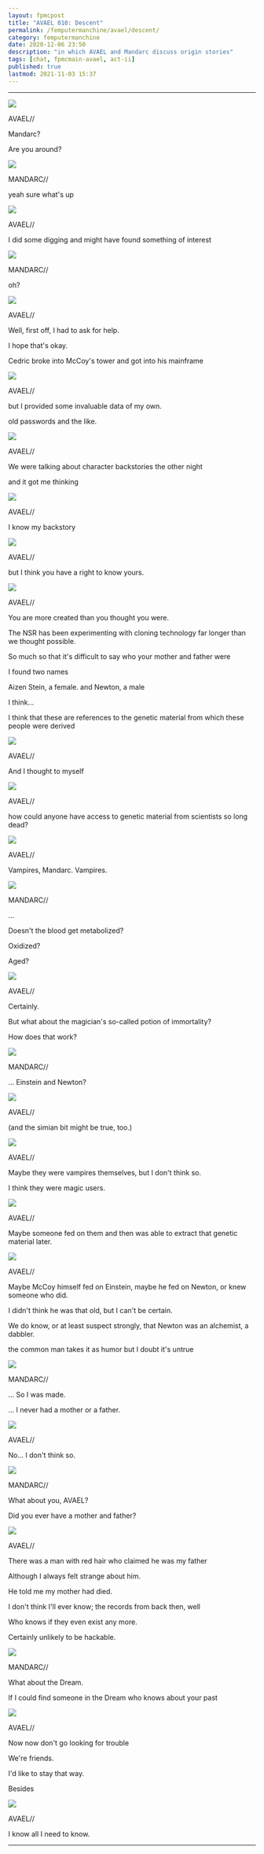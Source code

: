 ```yaml
---
layout: fpmcpost
title: "AVAEL 010: Descent"
permalink: /femputermanchine/avael/descent/
category: femputermanchine
date: 2020-12-06 23:50
description: "in which AVAEL and Mandarc discuss origin stories"
tags: [chat, fpmcmain-avael, act-ii]
published: true
lastmod: 2021-11-03 15:37
---
```

[//]: # ( 12/06/20  -added)
[//]: # ( 11/03/21  -title added)

*****

<div class="chat-box">
<img src="{{ site.url }}/assets/tb/avaelle-happy.jpg" class="chat-portrait" />
<p class="ppl-sez">AVAEL//</p>
<p class="ppl-sez">Mandarc?</p>
<p class="ppl-sez">Are you around?</p>
</div>

<div class="chat-box">
<img src="{{ site.url }}/assets/tb/mandarc-happytb.jpg" class="chat-portrait" />
<p class="ppl-sez">MANDARC//</p>
<p class="ppl-sez">yeah sure what's up</p>
</div>

<div class="chat-box">
<img src="{{ site.url }}/assets/tb/avaelle-sleeps.jpg" class="chat-portrait" />
<p class="ppl-sez">AVAEL//</p>
<p class="ppl-sez">I did some digging and might have found something of interest</p>
</div>

<div class="chat-box">
<img src="{{ site.url }}/assets/tb/mandarc-happytb.jpg" class="chat-portrait" />
<p class="ppl-sez">MANDARC//</p>
<p class="ppl-sez">oh?</p>
</div>

<div class="chat-box">
<img src="{{ site.url }}/assets/tb/avaelle-cedric.jpg" class="chat-portrait" />
<p class="ppl-sez">AVAEL//</p>
<p class="ppl-sez">Well, first off, I had to ask for help.</p>
<p class="ppl-sez">I hope that's okay.</p>
<p class="ppl-sez">Cedric broke into McCoy's tower and got into his mainframe</p>
</div>

<div class="chat-box">
<img src="{{ site.url }}/assets/tb/avaelle-sleeps.jpg" class="chat-portrait" />
<p class="ppl-sez">AVAEL//</p>
<p class="ppl-sez">but I provided some invaluable data of my own.</p>
<p class="ppl-sez">old passwords and the like.</p>
</div>

<div class="chat-box">
<img src="{{ site.url }}/assets/tb/avaelle-sleeps.jpg" class="chat-portrait" />
<p class="ppl-sez">AVAEL//</p>
<p class="ppl-sez">We were talking about character backstories the other night</p>
<p class="ppl-sez">and it got me thinking</p>
</div>

<div class="chat-box">
<img src="{{ site.url }}/assets/tb/avaelleeaston.jpg" class="chat-portrait" />
<p class="ppl-sez">AVAEL//</p>
<p class="ppl-sez">I know my backstory</p>
</div>

<div class="chat-box">
<img src="{{ site.url }}/assets/tb/avaelle-drinkmeister.jpg" class="chat-portrait" />
<p class="ppl-sez">AVAEL//</p>
<p class="ppl-sez">but I think you have a right to know yours.</p>
</div>

<div class="chat-box">
<img src="{{ site.url }}/assets/tb/avael-tense.jpg" class="chat-portrait" />
<p class="ppl-sez">AVAEL//</p>
<p class="ppl-sez">You are more created than you thought you were.</p>
<p class="ppl-sez">The NSR has been experimenting with cloning technology far longer than we thought possible.</p>
<p class="ppl-sez">So much so that it's difficult to say who your mother and father were</p>
<p class="ppl-sez">I found two names</p>
<p class="ppl-sez">Aizen Stein, a female. and Newton, a male</p>
<p class="ppl-sez">I think...</p>
<p class="ppl-sez">I think that these are references to the genetic material from which these people were derived</p>
</div>

<div class="chat-box">
<img src="{{ site.url }}/assets/tb/avael-sidehair.jpg" class="chat-portrait" />
<p class="ppl-sez">AVAEL//</p>
<p class="ppl-sez">And I thought to myself</p>
</div>

<div class="chat-box">
<img src="{{ site.url }}/assets/tb/avael-sidehair.jpg" class="chat-portrait" />
<p class="ppl-sez">AVAEL//</p>
<p class="ppl-sez">how could anyone have access to genetic material from scientists so long dead?</p>
</div>

<div class="chat-box">
<img src="{{ site.url }}/assets/tb/avaelle-vinsp-grey.jpg" class="chat-portrait" />
<p class="ppl-sez">AVAEL//</p>
<p class="ppl-sez">Vampires, Mandarc. Vampires.</p>
</div>

<div class="chat-box">
<img src="{{ site.url }}/assets/tb/mandarc-happytb.jpg" class="chat-portrait" />
<p class="ppl-sez">MANDARC//</p>
<p class="ppl-sez">...</p>
<p class="ppl-sez">Doesn't the blood get metabolized?</p>
<p class="ppl-sez">Oxidized?</p>
<p class="ppl-sez">Aged?</p>
</div>

<div class="chat-box">
<img src="{{ site.url }}/assets/tb/avaelle-drinkmeister.jpg" class="chat-portrait" />
<p class="ppl-sez">AVAEL//</p>
<p class="ppl-sez">Certainly.</p>
<p class="ppl-sez">But what about the magician's so-called potion of immortality?</p>
<p class="ppl-sez">How does that work?</p>
</div>

<div class="chat-box">
<img src="{{ site.url }}/assets/tb/mandarc-happytb.jpg" class="chat-portrait" />
<p class="ppl-sez">MANDARC//</p>
<p class="ppl-sez">... Einstein and Newton?</p>
</div>

<div class="chat-box">
<img src="{{ site.url }}/assets/tb/avael-tense.jpg" class="chat-portrait" />
<p class="ppl-sez">AVAEL//</p>
<p class="ppl-sez">(and the simian bit might be true, too.)</p>
</div>

<div class="chat-box">
<img src="{{ site.url }}/assets/tb/avaelle-vinsp-grey.jpg" class="chat-portrait" />
<p class="ppl-sez">AVAEL//</p>
<p class="ppl-sez">Maybe they were vampires themselves, but I don't think so.</p>
<p class="ppl-sez">I think they were magic users.</p>
</div>

<div class="chat-box">
<img src="{{ site.url }}/assets/tb/avael-sidehair.jpg" class="chat-portrait" />
<p class="ppl-sez">AVAEL//</p>
<p class="ppl-sez">Maybe someone fed on them and then was able to extract that genetic material later.</p>
</div>

<div class="chat-box">
<img src="{{ site.url }}/assets/tb/avael-sidehair.jpg" class="chat-portrait" />
<p class="ppl-sez">AVAEL//</p>
<p class="ppl-sez">Maybe McCoy himself fed on Einstein, maybe he fed on Newton, or knew someone who did.</p>
<p class="ppl-sez">I didn't think he was that old, but I can't be certain.</p>
<p class="ppl-sez">We do know, or at least suspect strongly, that Newton was an alchemist, a dabbler.</p>
<p class="ppl-sez">the common man takes it as humor but I doubt it's untrue</p>
</div>

<div class="chat-box">
<img src="{{ site.url }}/assets/tb/mandarc-happytb.jpg" class="chat-portrait" />
<p class="ppl-sez">MANDARC//</p>
<p class="ppl-sez">... So I was made.</p>
<p class="ppl-sez">... I never had a mother or a father.</p>
</div>

<div class="chat-box">
<img src="{{ site.url }}/assets/tb/avaelle-eyetest.jpg" class="chat-portrait" />
<p class="ppl-sez">AVAEL//</p>
<p class="ppl-sez">No... I don't think so.</p>
</div>

<div class="chat-box">
<img src="{{ site.url }}/assets/tb/mandarc-happytb.jpg" class="chat-portrait" />
<p class="ppl-sez">MANDARC//</p>
<p class="ppl-sez">What about you, AVAEL?</p>
<p class="ppl-sez">Did you ever have a mother and father?</p>
</div>

<div class="chat-box">
<img src="{{ site.url }}/assets/tb/avaelle-mixes.jpg" class="chat-portrait" />
<p class="ppl-sez">AVAEL//</p>
<p class="ppl-sez">There was a man with red hair who claimed he was my father</p>
<p class="ppl-sez">Although I always felt strange about him.</p>
<p class="ppl-sez">He told me my mother had died.</p>
<p class="ppl-sez">I don't think I'll ever know; the records from back then, well</p>
<p class="ppl-sez">Who knows if they even exist any more.</p>
<p class="ppl-sez">Certainly unlikely to be hackable.</p>
</div>

<div class="chat-box">
<img src="{{ site.url }}/assets/tb/mandarc-happytb.jpg" class="chat-portrait" />
<p class="ppl-sez">MANDARC//</p>
<p class="ppl-sez">What about the Dream.</p>
<p class="ppl-sez">If I could find someone in the Dream who knows about your past</p>
</div>

<div class="chat-box">
<img src="{{ site.url }}/assets/tb/avaelle-tense.jpg" class="chat-portrait" />
<p class="ppl-sez">AVAEL//</p>
<p class="ppl-sez">Now now don't go looking for trouble</p>
<p class="ppl-sez">We're friends.</p>
<p class="ppl-sez">I'd like to stay that way.</p>
<p class="ppl-sez">Besides</p>
</div>

<div class="chat-box">
<img src="{{ site.url }}/assets/tb/avaelle-sleeps.jpg" class="chat-portrait" />
<p class="ppl-sez">AVAEL//</p>
<p class="ppl-sez">I know all I need to know.</p>
</div>

*****
